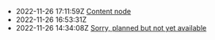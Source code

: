 * 2022-11-26 17:11:59Z [Content node](../2)
* 2022-11-26 16:53:31Z [](../1)
* 2022-11-26 14:34:08Z [Sorry, planned but not yet available](../0)
